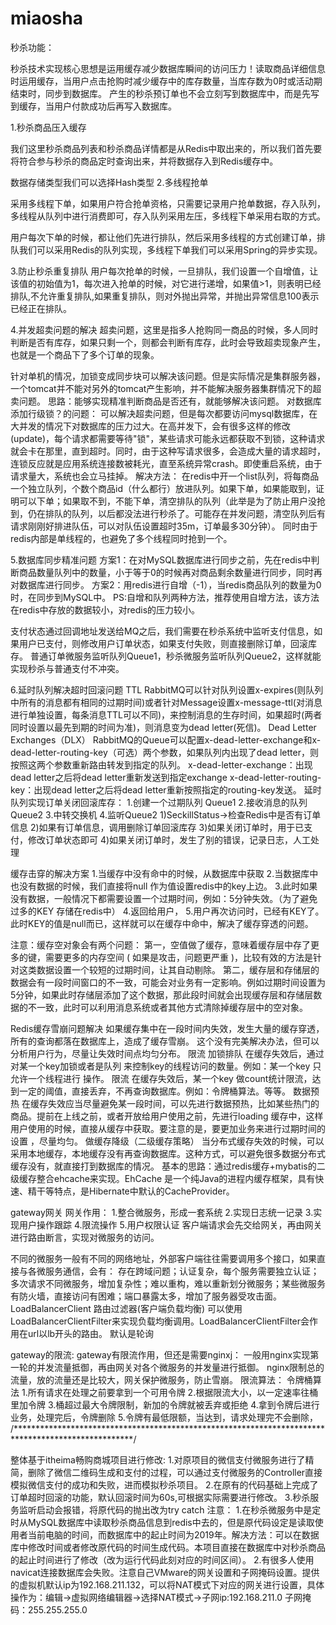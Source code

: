 # miaosha
秒杀功能：

秒杀技术实现核心思想是运用缓存减少数据库瞬间的访问压力！读取商品详细信息时运用缓存，当用户点击抢购时减少缓存中的库存数量，当库存数为0时或活动期结束时，同步到数据库。 产生的秒杀预订单也不会立刻写到数据库中，而是先写到缓存，当用户付款成功后再写入数据库。

1.秒杀商品压入缓存

我们这里秒杀商品列表和秒杀商品详情都是从Redis中取出来的，所以我们首先要将符合参与秒杀的商品定时查询出来，并将数据存入到Redis缓存中。

数据存储类型我们可以选择Hash类型
2.多线程抢单

采用多线程下单，如果用户符合抢单资格，只需要记录用户抢单数据，存入队列，多线程从队列中进行消费即可，存入队列采用左压，多线程下单采用右取的方式。

用户每次下单的时候，都让他们先进行排队，然后采用多线程的方式创建订单，排队我们可以采用Redis的队列实现，多线程下单我们可以采用Spring的异步实现。

3.防止秒杀重复排队
用户每次抢单的时候，一旦排队，我们设置一个自增值，让该值的初始值为1，每次进入抢单的时候，对它进行递增，如果值>1，则表明已经排队,不允许重复排队,如果重复排队，则对外抛出异常，并抛出异常信息100表示已经正在排队。

4.并发超卖问题的解决
超卖问题，这里是指多人抢购同一商品的时候，多人同时判断是否有库存，如果只剩一个，则都会判断有库存，此时会导致超卖现象产生，也就是一个商品下了多个订单的现象。

针对单机的情况，加锁变成同步块可以解决该问题。但是实际情况是集群服务器，一个tomcat并不能对另外的tomcat产生影响，并不能解决服务器集群情况下的超卖问题。
思路：能够实现精准判断商品是否还有，就能够解决该问题。
对数据库添加行级锁？的问题：
可以解决超卖问题，但是每次都要访问mysql数据库，在大并发的情况下对数据库的压力过大。在高并发下，会有很多这样的修改(update)，每个请求都需要等待"锁"，某些请求可能永远都获取不到锁，这种请求就会卡在那里，直到超时。同时，由于这种写请求很多，会造成大量的请求超时，连锁反应就是应用系统连接数被耗光，直至系统异常crash。即使重启系统，由于请求量大，系统也会立马挂掉。
解决方法：
在redis中开一个list队列，将每商品一个独立队列，个数个商品id（什么都行）放进队列。如果下单，如果能取到，证明可以下单；如果取不到，不能下单，清空排队的队列（此举是为了防止用户没抢到，仍在排队的队列，以后都没法进行秒杀了。可能存在并发问题，清空队列后有请求刚刚好排进队伍，可以对队伍设置超时35m，订单最多30分钟）。
同时由于redis内部是单线程的，也避免了多个线程同时抢到一个。

5.数据库同步精准问题
方案1：在对MySQL数据库进行同步之前，先在redis中判断商品数量队列中的数量，小于等于0的时候再对商品剩余数量进行同步，同时再对数据库进行同步。
方案2：用redis进行自增（-1），当redis商品队列的数量为0时，在同步到MySQL中。
PS:自增和队列两种方法，推荐使用自增方法，该方法在redis中存放的数据较小，对redis的压力较小。

支付状态通过回调地址发送给MQ之后，我们需要在秒杀系统中监听支付信息，如果用户已支付，则修改用户订单状态，如果支付失败，则直接删除订单，回滚库存。
普通订单微服务监听队列Queue1，秒杀微服务监听队列Queue2，这样就能实现秒杀与普通支付不冲突。

6.延时队列解决超时回滚问题
TTL
RabbitMQ可以针对队列设置x-expires(则队列中所有的消息都有相同的过期时间)或者针对Message设置x-message-ttl(对消息进行单独设置，每条消息TTL可以不同)，来控制消息的生存时间，如果超时(两者同时设置以最先到期的时间为准)，则消息变为dead letter(死信)。
Dead Letter Exchanges（DLX）
RabbitMQ的Queue可以配置x-dead-letter-exchange和x-dead-letter-routing-key（可选）两个参数，如果队列内出现了dead letter，则按照这两个参数重新路由转发到指定的队列。
x-dead-letter-exchange：出现dead letter之后将dead letter重新发送到指定exchange
x-dead-letter-routing-key：出现dead letter之后将dead letter重新按照指定的routing-key发送。
延时队列实现订单关闭回滚库存：
1.创建一个过期队列  Queue1
2.接收消息的队列    Queue2
3.中转交换机
4.监听Queue2
	1)SeckillStatus->检查Redis中是否有订单信息
	2)如果有订单信息，调用删除订单回滚库存
	3)如果关闭订单时，用于已支付，修改订单状态即可
	4)如果关闭订单时，发生了别的错误，记录日志，人工处理

缓存击穿的解决方案
1.当缓存中没有命中的时候，从数据库中获取
2.当数据库中也没有数据的时候，我们直接将null 作为值设置redis中的key上边。
3.此时如果没有数据，一般情况下都需要设置一个过期时间，例如：5分钟失效。（为了避免过多的KEY 存储在redis中）
4.返回给用户，
5.用户再次访问时，已经有KEY了。此时KEY的值是null而已，这样就可以在缓存中命中，解决了缓存穿透的问题。

注意：缓存空对象会有两个问题：
第一，空值做了缓存，意味着缓存层中存了更多的键，需要更多的内存空间 ( 如果是攻击，问题更严重 )，比较有效的方法是针对这类数据设置一个较短的过期时间，让其自动剔除。
第二，缓存层和存储层的数据会有一段时间窗口的不一致，可能会对业务有一定影响。例如过期时间设置为 5分钟，如果此时存储层添加了这个数据，那此段时间就会出现缓存层和存储层数据的不一致，此时可以利用消息系统或者其他方式清除掉缓存层中的空对象。

Redis缓存雪崩问题解决
如果缓存集中在一段时间内失效，发生大量的缓存穿透，所有的查询都落在数据库上，造成了缓存雪崩。
这个没有完美解决办法，但可以分析用户行为，尽量让失效时间点均匀分布。
限流 加锁排队
在缓存失效后，通过对某一个key加锁或者是队列 来控制key的线程访问的数量。例如：某一个key 只允许一个线程进行 操作。
限流
在缓存失效后，某一个key 做count统计限流，达到一定的阈值，直接丢弃，不再查询数据库。例如：令牌桶算法。等等。
数据预热
在缓存失效应当尽量避免某一段时间，可以先进行数据预热，比如某些热门的商品。提前在上线之前，或者开放给用户使用之前，先进行loading 缓存中，这样用户使用的时候，直接从缓存中获取。要注意的是，要更加业务来进行过期时间的设置 ，尽量均匀。
做缓存降级（二级缓存策略）
当分布式缓存失效的时候，可以采用本地缓存，本地缓存没有再查询数据库。这种方式，可以避免很多数据分布式缓存没有，就直接打到数据库的情况。
基本的思路：通过redis缓存+mybatis的二级缓存整合ehcache来实现。EhCache 是一个纯Java的进程内缓存框架，具有快速、精干等特点，是Hibernate中默认的CacheProvider。

gateway网关
网关作用：
1.整合微服务，形成一套系统
2.实现日志统一记录
3.实现用户操作跟踪
4.限流操作
5.用户权限认证
客户端请求会先交给网关，再由网关进行路由断言，实现对微服务的访问。

不同的微服务一般有不同的网络地址，外部客户端往往需要调用多个接口，如果直接与各微服务通信，会有：
存在跨域问题；认证复杂，每个服务需要独立认证；多次请求不同微服务，增加复杂性；难以重构，难以重新划分微服务；某些微服务有防火墙，直接访问有困难；端口暴露太多，增加了服务器受攻击面。
LoadBalancerClient 路由过滤器(客户端负载均衡)
可以使用LoadBalancerClientFilter来实现负载均衡调用。LoadBalancerClientFilter会作用在url以lb开头的路由。
默认是轮询

gateway的限流:
gateway有限流作用，但还是需要nginxj：
一般用nginx实现第一轮的并发流量抵御，再由网关对各个微服务的并发量进行抵御。
nginx限制总的流量，放的流量还是比较大，网关保护微服务，防止雪崩。
限流算法： 令牌桶算法
1.所有请求在处理之前要拿到一个可用令牌
2.根据限流大小，以一定速率往桶里加令牌
3.桶超过最大令牌限制，新加的令牌就被丢弃或拒绝
4.拿到令牌后进行业务，处理完后，令牌删除
5.令牌有最低限额，当达到，请求处理完不会删除，
/***************************************************************************************************/

整体基于itheima畅购商城项目进行修改:
1.对原项目的微信支付微服务进行了精简，删除了微信二维码生成和支付的过程，可以通过支付微服务的Controller直接模拟微信支付的成功和失败，进而模拟秒杀项目。
2.在原有的代码基础上完成了订单超时回滚的功能，默认回滚时间为60s,可根据实际需要进行修改。
3.秒杀服务监听启动会报错，将原代码的抛出改为try catch
注意：
1.在秒杀微服务中是定时从MySQL数据库中读取秒杀商品信息到redis中去的，但是原代码设定是读取使用者当前电脑的时间，而数据库中的起止时间为2019年。解决方法：可以在数据库中修改时间或者修改原代码的时间生成代码。本项目直接在数据库中对秒杀商品的起止时间进行了修改（改为运行代码此刻对应的时间区间）。
2.有很多人使用navicat连接数据库会失败。注意自己VMware的网关设置和子网掩码设置。提供的虚拟机默认ip为192.168.211.132，可以将NAT模式下对应的网关进行设置，具体操作为：编辑->虚拟网络编辑器->选择NAT模式->子网ip:192.168.211.0 子网掩码：255.255.255.0
